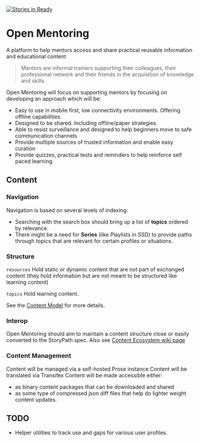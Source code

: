 [![Stories in Ready](https://badge.waffle.io/iilab/openmentoring.png?label=ready&title=Ready)](https://waffle.io/iilab/openmentoring)
# Open Mentoring

A platform to help mentors access and share practical reusable information and educational content 

> Mentors are informal trainers supporting their colleagues, their professional network and their friends in the acquisition of knowledge and skills.

Open Mentoring will focus on supporting mentors by focusing on developing an approach which will be:

 * Easy to use in mobile first, low connectivity environments. Offering offline capabilities.
 * Designed to be shared. Including offline/paper strategies.
 * Able to resist surveillance and designed to help beginners move to safe communication channels
 * Provide multiple sources of trusted information and enable easy curation
 * Provide quizzes, practical tests and reminders to help reinforce self paced learning.

## Content

### Navigation

Navigation is based on several levels of indexing:
 - Searching with the search box should bring up a list of **topics** ordered by relevance.
 - There might be a need for **Series** (like Playlists in SSD) to provide paths through topics that are relevant for certain profiles or situations.

### Structure

```resources``` Hold static or dynamic content that are not part of exchanged content (they hold information but are not meant to be structured like learning content)

```topics``` Hold learning content.

See the [Content Model](MODEL.md) for more details.

### Interop 

Open Mentoring should aim to maintain a content structure close or easily converted to the StoryPath spec.
Also see [Content Ecosystem wiki page](https://github.com/iilab/openmentoring/wiki/Content-Ecosystem)

### Content Management

Content will be managed via a self-hosted Prose instance
Content will be translated via Transifex
Content will be made accessible either:
 - as binary content packages that can be downloaded and shared
 - as some type of compressed json diff files that help do lighter weight content updates.

## TODO

 - Helper utilities to track use and gaps for various user profiles. 